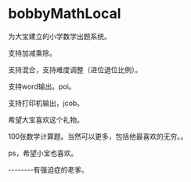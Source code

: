 # bobbyMathLocal

为大宝建立的小学数学出题系统。

支持加减乘除。

支持混合，支持难度调整（进位退位比例）。

支持word输出。poi。

支持打印机输出，jcob。

希望大宝喜欢这个礼物。

100张数学计算题。当然可以更多，包括他最喜欢的无穷。。

ps，希望小宝也喜欢。

--------有强迫症的老爹。
